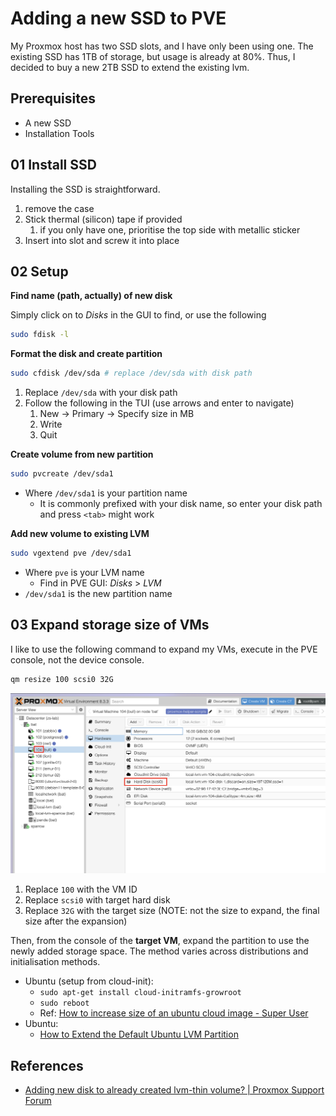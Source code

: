 # Adding a new SSD to PVE

My Proxmox host has two SSD slots, and I have only been using one. The existing SSD has 1TB of storage, but usage is already at 80%. Thus, I decided to buy a new 2TB SSD to extend the existing lvm.

<!-- truncate -->

## Prerequisites

- A new SSD 
- Installation Tools 

## 01 Install SSD 

Installing the SSD is straightforward.
1. remove the case
2. Stick thermal (silicon) tape if provided 
	1. if you only have one, prioritise the top side with metallic sticker
3. Insert into slot and screw it into place

## 02 Setup 

**Find name (path, actually) of new disk** 

Simply click on to *Disks* in the GUI to find, or use the following

```bash
sudo fdisk -l
```

**Format the disk and create partition**
```bash
sudo cfdisk /dev/sda # replace /dev/sda with disk path
```
1. Replace `/dev/sda` with your disk path 
2. Follow the following in the TUI (use arrows and enter to navigate)
	1. New -> Primary -> Specify size in MB  
	2. Write  
	3. Quit  

**Create volume from new partition**

```bash
sudo pvcreate /dev/sda1
```

- Where `/dev/sda1` is your partition name
	- It is commonly prefixed with your disk name, so enter your disk path and press `<tab>` might work 

**Add new volume to existing LVM** 

```bash
sudo vgextend pve /dev/sda1
```

- Where `pve` is your LVM name 
	- Find in PVE GUI: *Disks* > *LVM*
- `/dev/sda1` is the new partition name

## 03 Expand storage size of VMs

I like to use the following command to expand my VMs, execute in the PVE console, not the device console. 

```bash
qm resize 100 scsi0 32G
```

![](assets/Pasted%20image%2020250314180012.png)

1. Replace `100` with the VM ID
2. Replace `scsi0` with target hard disk 
3. Replace `32G` with the target size (NOTE: not the size to expand, the final size after the expansion)

Then, from the console of the **target VM**, expand the partition to use the newly added storage space. The method varies across distributions and initialisation methods. 

- Ubuntu (setup from cloud-init): 
	- `sudo apt-get install cloud-initramfs-growroot`
	- `sudo reboot`
	- Ref: [How to increase size of an ubuntu cloud image - Super User](https://superuser.com/a/1050106)
- Ubuntu: 
	- [How to Extend the Default Ubuntu LVM Partition](https://packetpushers.net/blog/ubuntu-extend-your-default-lvm-space/)

## References 

- [Adding new disk to already created lvm-thin volume? \| Proxmox Support Forum](https://forum.proxmox.com/threads/adding-new-disk-to-already-created-lvm-thin-volume.123108/post-535648)